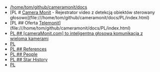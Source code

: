 + [/home/tom/github/cameramonit/docs](file:///home/tom/github/cameramonit/docs/)
+ [PL # [Camera Monit](https://www.cameramonit.com/) - Rejestrator video z detekcją obiektów sterowany głosowo](file:///home/tom/github/cameramonit/docs/PL/index.html)
+ [PL ## Oferta [Telemonit](http://www.telemonit.com)](file:///home/tom/github/cameramonit/docs/PL/index.html)
+ [PL ## [cameraMonit.com] to inteligentna głosowa komunikacja z wieloma kamerami](file:///home/tom/github/cameramonit/docs/PL/index.html)
+ [PL ](file:///home/tom/github/cameramonit/docs/PL/index.html)
+ [PL ## References](file:///home/tom/github/cameramonit/docs/PL/index.html)
+ [PL ## People](file:///home/tom/github/cameramonit/docs/PL/index.html)
+ [PL ## Star History](file:///home/tom/github/cameramonit/docs/PL/index.html)
+ [PL ](file:///home/tom/github/cameramonit/docs/PL/index.html)
